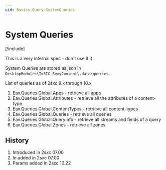 ```yaml
---
uid: Basics.Query.SystemQueries
---
```


# System Queries

[!include[](~/pages/basics/stack/_shared-float-summary.md)]
<style>.context-box-summary .query-built-in { visibility: visible; } </style>

This is a very internal spec - don't use it :). 

System Queries are stored as json in `DesktopModules\ToSIC_SexyContent\.data\queries`.

List of queries as of 2sxc 9.x through 10.x

1. Eav.Queries.Global.Apps - retrieve all apps
1. Eav.Queries.Global.Attributes - retrieve all the attributes of a content-type
1. Eav.Queries.Global.ContentTypes - retrieve all content-types
1. Eav.Queries.Global.Queries - retrieve all queries
1. Eav.Queries.Global.QueryInfo - retrieve all streams and fields of a query
1. Eav.Queries.Global.Zones - retrieve all zones

## History

1. Introduced in 2sxc 07.00
1. In added in 2sxc 07.00
1. Params added in 2sxc 10.22


